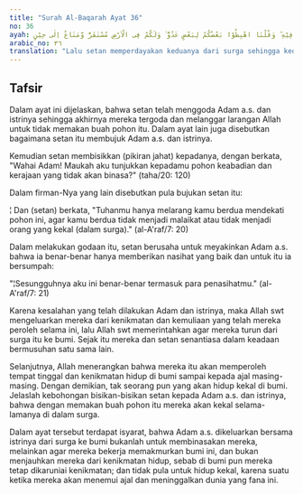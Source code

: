 ```yaml
---
title: "Surah Al-Baqarah Ayat 36"
no: 36
ayah: فَاَزَلَّهُمَا الشَّيْطٰنُ عَنْهَا فَاَخْرَجَهُمَا مِمَّا كَانَا فِيْهِ ۖ وَقُلْنَا اهْبِطُوْا بَعْضُكُمْ لِبَعْضٍ عَدُوٌّ ۚ وَلَكُمْ فِى الْاَرْضِ مُسْتَقَرٌّ وَّمَتَاعٌ اِلٰى حِيْنٍ
arabic_no: ٣٦
translation: "Lalu setan memperdayakan keduanya dari surga sehingga keduanya dikeluarkan dari (segala kenikmatan) ketika keduanya di sana (surga). Dan Kami berfirman, “Turunlah kamu! Sebagian kamu menjadi musuh bagi yang lain. Dan bagi kamu ada tempat tinggal dan kesenangan di bumi sampai waktu yang ditentukan.”"
---
```


## Tafsir

Dalam ayat ini dijelaskan, bahwa setan telah menggoda Adam a.s. dan istrinya sehingga akhirnya mereka tergoda dan melanggar larangan Allah untuk tidak memakan buah pohon itu. Dalam ayat lain juga disebutkan bagaimana setan itu membujuk Adam a.s. dan istrinya.

Kemudian setan membisikkan (pikiran jahat) kepadanya, dengan berkata, "Wahai Adam! Maukah aku tunjukkan kepadamu pohon keabadian dan kerajaan yang tidak akan binasa?" (taha/20: 120)

Dalam firman-Nya yang lain disebutkan pula bujukan setan itu:

¦ Dan (setan) berkata, "Tuhanmu hanya melarang kamu berdua mendekati pohon ini, agar kamu berdua tidak menjadi malaikat atau tidak menjadi orang yang kekal (dalam surga)." (al-A'raf/7: 20)

Dalam melakukan godaan itu, setan berusaha untuk meyakinkan Adam a.s. bahwa ia benar-benar hanya memberikan nasihat yang baik dan untuk itu ia bersumpah:

"¦Sesungguhnya aku ini benar-benar termasuk para penasihatmu." (al-A'raf/7: 21)

Karena kesalahan yang telah dilakukan Adam dan istrinya, maka Allah swt mengeluarkan mereka dari kenikmatan dan kemuliaan yang telah mereka peroleh selama ini, lalu Allah swt memerintahkan agar mereka turun dari surga itu ke bumi. Sejak itu mereka dan setan senantiasa dalam keadaan bermusuhan satu sama lain.

Selanjutnya, Allah menerangkan bahwa mereka itu akan memperoleh tempat tinggal dan kenikmatan hidup di bumi sampai kepada ajal masing-masing. Dengan demikian, tak seorang pun yang akan hidup kekal di bumi. Jelaslah kebohongan bisikan-bisikan setan kepada Adam a.s. dan istrinya, bahwa dengan memakan buah pohon itu mereka akan kekal selama-lamanya di dalam surga.

Dalam ayat tersebut terdapat isyarat, bahwa Adam a.s. dikeluarkan bersama istrinya dari surga ke bumi bukanlah untuk membinasakan mereka, melainkan agar mereka bekerja memakmurkan bumi ini, dan bukan menjauhkan mereka dari kenikmatan hidup, sebab di bumi pun mereka tetap dikaruniai kenikmatan; dan tidak pula untuk hidup kekal, karena suatu ketika mereka akan menemui ajal dan meninggalkan dunia yang fana ini.